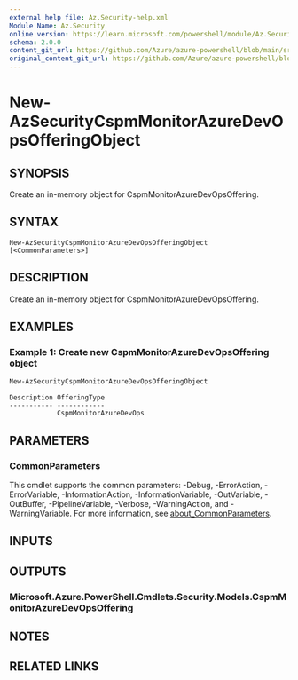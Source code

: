 ```yaml
---
external help file: Az.Security-help.xml
Module Name: Az.Security
online version: https://learn.microsoft.com/powershell/module/Az.Security/new-azsecuritycspmmonitorazuredevopsofferingobject
schema: 2.0.0
content_git_url: https://github.com/Azure/azure-powershell/blob/main/src/Security/Security/help/New-AzSecurityCspmMonitorAzureDevOpsOfferingObject.md
original_content_git_url: https://github.com/Azure/azure-powershell/blob/main/src/Security/Security/help/New-AzSecurityCspmMonitorAzureDevOpsOfferingObject.md
---
```


# New-AzSecurityCspmMonitorAzureDevOpsOfferingObject

## SYNOPSIS
Create an in-memory object for CspmMonitorAzureDevOpsOffering.

## SYNTAX

```
New-AzSecurityCspmMonitorAzureDevOpsOfferingObject [<CommonParameters>]
```

## DESCRIPTION
Create an in-memory object for CspmMonitorAzureDevOpsOffering.

## EXAMPLES

### Example 1: Create new CspmMonitorAzureDevOpsOffering object
```powershell
New-AzSecurityCspmMonitorAzureDevOpsOfferingObject
```

```output
Description OfferingType
----------- ------------
            CspmMonitorAzureDevOps
```

## PARAMETERS

### CommonParameters
This cmdlet supports the common parameters: -Debug, -ErrorAction, -ErrorVariable, -InformationAction, -InformationVariable, -OutVariable, -OutBuffer, -PipelineVariable, -Verbose, -WarningAction, and -WarningVariable. For more information, see [about_CommonParameters](http://go.microsoft.com/fwlink/?LinkID=113216).

## INPUTS

## OUTPUTS

### Microsoft.Azure.PowerShell.Cmdlets.Security.Models.CspmMonitorAzureDevOpsOffering

## NOTES

## RELATED LINKS
